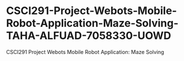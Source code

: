 # CSCI291-Project-Webots-Mobile-Robot-Application-Maze-Solving-TAHA-ALFUAD-7058330-UOWD
CSCI291 Project Webots Mobile Robot Application: Maze Solving 

